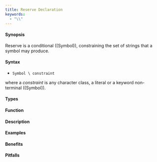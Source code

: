 ```yaml
---
title: Reserve Declaration
keywords:
  - "\\"
---
```


#### Synopsis

Reserve is a conditional ((Symbol)), constraining the set of strings that a symbol may produce.

#### Syntax

*  `Symbol \ constraint`


where a _constraint_ is any character class, a literal or a keyword non-terminal ((Symbol)).

#### Types

#### Function

#### Description

#### Examples

#### Benefits

#### Pitfalls

